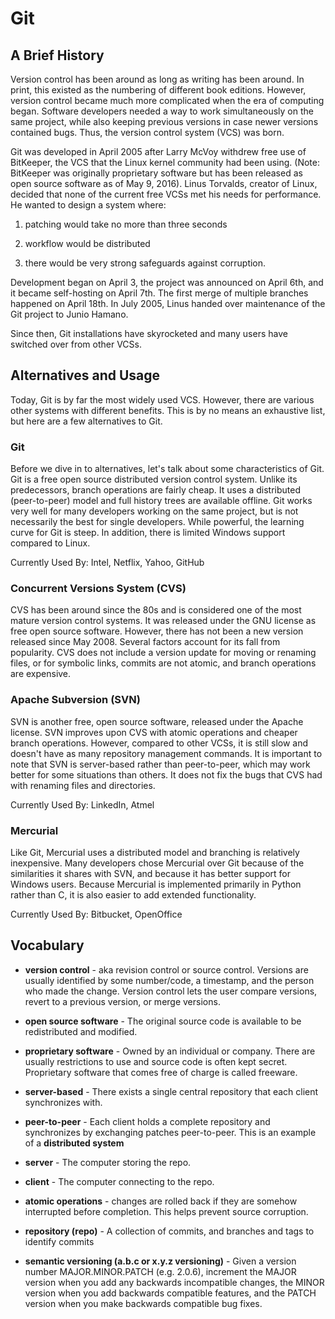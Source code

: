 # Git

## A Brief History

Version control has been around as long as writing has been around. In print,
this existed as the numbering of different book editions. However, version
control became much more complicated when the era of computing began. Software
developers needed a way to work simultaneously on the same project, while also
keeping previous versions in case newer versions contained bugs. Thus, the
version control system (VCS) was born.

Git was developed in April 2005 after Larry McVoy withdrew free use of
BitKeeper, the VCS that the Linux kernel community had been using. (Note:
BitKeeper was originally proprietary software but has been released as open
source software as of May 9, 2016). Linus Torvalds, creator of Linux, decided
that none of the current free VCSs met his needs for performance. He wanted to
design a system where:

1. patching would take no more than three seconds

1. workflow would be distributed

1. there would be very strong safeguards against corruption. 

Development began on April 3, the project was announced on April 6th, and it
became self-hosting on April 7th. The first merge of multiple branches happened
on April 18th. In July 2005, Linus handed over maintenance of the Git project
to Junio Hamano.

Since then, Git installations have skyrocketed and many users have switched
over from other VCSs.

## Alternatives and Usage

Today, Git is by far the most widely used VCS. However, there are various other
systems with different benefits. This is by no means an exhaustive list, but
here are a few alternatives to Git.

### Git

Before we dive in to alternatives, let's talk about some characteristics of
Git. Git is a free open source distributed version control system. Unlike its
predecessors, branch operations are fairly cheap. It uses a distributed
(peer-to-peer) model and full history trees are available offline. Git works
very well for many developers working on the same project, but is not
necessarily the best for single developers. While powerful, the learning curve
for Git is steep. In addition, there is limited Windows support compared to
Linux.

Currently Used By: Intel, Netflix, Yahoo, GitHub

### Concurrent Versions System (CVS)

CVS has been around since the 80s and is considered one of the most mature
version control systems. It was released under the GNU license as free open
source software. However, there has not been a new version released since May
2008. Several factors account for its fall from popularity. CVS does not
include a version update for moving or renaming files, or for symbolic links,
commits are not atomic, and branch operations are expensive.

### Apache Subversion (SVN)

SVN is another free, open source software, released under the Apache license.
SVN improves upon CVS with atomic operations and cheaper branch operations.
However, compared to other VCSs, it is still slow and doesn't have as many
repository management commands. It is important to note that SVN is
server-based rather than peer-to-peer, which may work better for some
situations than others. It does not fix the bugs that CVS had with renaming
files and directories.

Currently Used By: LinkedIn, Atmel

### Mercurial

Like Git, Mercurial uses a distributed model and branching is relatively
inexpensive. Many developers chose Mercurial over Git because of the
similarities it shares with SVN, and because it has better support for Windows
users. Because Mercurial is implemented primarily in Python rather than C, it
is also easier to add extended functionality.

Currently Used By: Bitbucket, OpenOffice

<!-- ### Perforce Helix (Perforce) -->

## Vocabulary

+ **version control** - aka revision control or source control. Versions are
usually identified by some number/code, a timestamp, and the person who made
the change. Version control lets the user compare versions, revert to a
previous version, or merge versions.

+ **open source software** - The original source code is available to be
redistributed and modified.

+ **proprietary software** - Owned by an individual or company. There are
usually restrictions to use and source code is often kept secret. Proprietary
software that comes free of charge is called freeware.

+ **server-based** - There exists a single central repository that each client
synchronizes with.

+ **peer-to-peer** - Each client holds a complete repository and synchronizes
by exchanging patches peer-to-peer. This is an example of a **distributed
system**

+ **server** - The computer storing the repo.

+ **client** - The computer connecting to the repo.

+ **atomic operations** - changes are rolled back if they are somehow
interrupted before completion. This helps prevent source corruption.

+ **repository (repo)** - A collection of commits, and branches and tags to
identify commits

+ **semantic versioning (a.b.c or x.y.z versioning)** - Given a version number
MAJOR.MINOR.PATCH (e.g. 2.0.6), increment the MAJOR version when you add any
backwards incompatible changes, the MINOR version when you add backwards
compatible features, and the PATCH version when you make backwards compatible
bug fixes.

<!-- ### Sources
+ [Atlassian](https://www.atlassian.com/git/)
+ [Time Doctor](https://biz30.timedoctor.com/git-mecurial-and-cvs-comparison-of-svn-software/)
+ [Rhode Code](https://rhodecode.com/insights/version-control-systems-2016)
+ [Stack Share](https://stackshare.io/stackups/git-vs-mercurial-vs-svn)
+ [SemVer](http://semver.org/)-->
